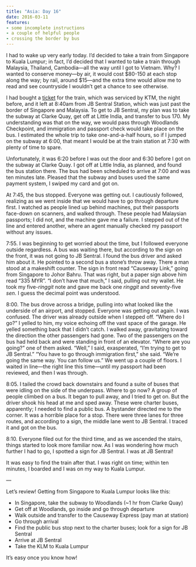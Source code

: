 ```yaml
---
title: "Asia: Day 16"
date: 2016-03-11
features:
- some incomplete instructions
- a couple of helpful people
- crossing the border by bus
---
```


I had to wake up very early today. I’d decided to take a train from Singapore to
Kuala Lumpur; in fact, I’d decided that I wanted to take a train through
Malaysia, Thailand, Cambodia—all the way until I got to Vietnam. Why? I wanted
to conserve money—by air, it would cost $80-150 at each stop along the way; by
rail, around $15—and the extra time would allow me to read and see countryside I
wouldn’t get a chance to see otherwise.

I had bought a [ticket](http://www.easybook.com/train) for the train, which was
serviced by KTM, the night before, and it left at 8:40am from JB Sentral
Station, which was just past the border of Singapore and Malaysia. To get to JB
Sentral, my plan was to take the subway at Clarke Quay, get off at Little India,
and transfer to bus 170. My understanding was that on the way, we would pass
through Woodlands Checkpoint, and immigration and passport check would take
place on the bus. I estimated the whole trip to take one-and-a-half hours, so if
I jumped on the subway at 6:00, that meant I would be at the train station at
7:30 with plenty of time to spare.

Unfortunately, it was 6:20 before I was out the door and 6:30 before I got on
the subway at Clarke Quay. I got off at Little India, as planned, and found the
bus station there. The bus had been scheduled to arrive at 7:00 and was ten
minutes late. Pleased that the subway and buses used the same payment
system, I swiped my card and got on.

At 7:45, the bus stopped. Everyone was getting out. I cautiously followed,
realizing as we went inside that we would have to go through departure first. I
watched as people lined up behind machines, put their passports face-down on
scanners, and walked through. These people had Malaysian passports; I did not,
and the machine gave me a failure. I stepped out of the line and entered
another, where an agent manually checked my passport without any issues.

7:55. I was beginning to get worried about the time, but I followed everyone
outside regardless. A bus was waiting there, but according to the sign on the
front, it was not going to JB Sentral. I found the bus driver and asked him
about it. He pointed to a second bus a stone’s throw away. There a man stood at
a makeshift counter. The sign in front read “Causeway Link,” going from
Singapore to Johor Bahru. That was right, but a paper sign above him read “335
MYR”. “I don’t have that much,” I said, pulling out my wallet. He took my
five-*ringgit* note and gave me back one *ringgit* and seventy-five *sen*. I
guess the decimal point was understood.

8:00. The bus drove across a bridge, pulling into what looked like the underside
of an airport, and stopped. Everyone was getting out again. I was confused. The
driver was already outside when I stepped off. “Where do I go?” I yelled to him,
my voice echoing off the vast space of the garage. He yelled something back that
I didn’t catch. I walked away, gravitating toward the direction the other
passengers had gone. Two of the passengers on the bus had held back and were
standing in front of an elevator. “Where are you going?” one of them asked.
“Well,” I said, exasperated, “I’m trying to get to JB Sentral.” “You have to go
through immigration first,” she said. “We’re going the same way. You can follow
us.” We went up a couple of floors. I waited in line—the right line this
time—until my passport had been reviewed, and then I was through.

8:05. I tailed the crowd back downstairs and found a suite of buses that were
idling on the side of the underpass. Where to go now? A group of people climbed
on a bus. It began to pull away, and I tried to get on. But the driver shook his
head at me and sped away. These were charter buses, apparently; I needed to find
a public bus. A bystander directed me to the corner. It was a horrible place for
a stop. There were three lanes for three routes, and according to a sign, the
middle lane went to JB Sentral. I traced it and got on the bus.

8:10. Everyone filed out for the third time, and as we ascended the stairs,
things started to look more familiar now. As I was wondering how much further I
had to go, I spotted a sign for JB Sentral. I was at JB Sentral!

It was easy to find the train after that. I was right on time; within ten
minutes, I boarded and I was on my way to Kuala Lumpur.

—

Let’s review! Getting from Singapore to Kuala Lumpur looks like this:

* In Singapore, take the subway to Woodlands (~1 hr from Clarke Quay)
* Get off at Woodlands, go inside and go through departure
* Walk outside and transfer to the Causeway Express (pay man at station)
* Go through arrival
* Find the public bus stop next to the charter buses; look for a sign for JB
  Sentral
* Arrive at JB Sentral
* Take the KLM to Kuala Lumpur

It’s easy once you know how!
